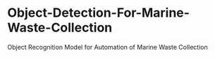 # Object-Detection-For-Marine-Waste-Collection
Object Recognition Model for Automation of Marine Waste Collection
